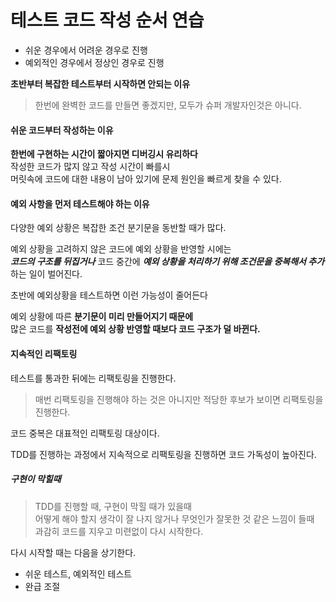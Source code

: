 # 테스트 코드 작성 순서 연습

* 쉬운 경우에서 어려운 경우로 진행
* 예외적인 경우에서 정상인 경우로 진행

__초반부터 복잡한 테스트부터 시작하면 안되는 이유__

> 한번에 완벽한 코드를 만들면 좋겠지만, 모두가 슈퍼 개발자인것은 아니다.

#### 쉬운 코드부터 작성하는 이유

__한번에 구현하는 시간이 짧아지면 디버깅시 유리하다__  
작성한 코드가 많지 않고 작성 시간이 빠를시  
머릿속에 코드에 대한 내용이 남아 있기에 문제 원인을 빠르게 찾을 수 있다.

#### 예외 사항을 먼저 테스트해야 하는 이유

다양한 예외 상황은 복잡한 조건 분기문을 동반할 때가 많다.

예외 상황을 고려하지 않은 코드에 예외 상황을 반영할 시에는  
___코드의 구조를 뒤집거나___
코드 중간에 ___예외 상황을 처리하기 위해 조건문을 중복해서 추가___ 하는 일이 벌어진다.

초반에 예외상황을 테스트하면 이런 가능성이 줄어든다

예외 상황에 따른 __분기문이 미리 만들어지기 때문에__  
많은 코드를 __작성전에 예외 상황 반영할 때보다 코드 구조가 덜 바뀐다.__

#### 지속적인 리팩토링

테스트를 통과한 뒤에는 리팩토링을 진행한다.

> 매번 리팩토링을 진행해야 하는 것은 아니지만 적당한 후보가 보이면 리팩토링을 진행한다.

코드 중복은 대표적인 리팩토링 대상이다.

TDD를 진행하는 과정에서 지속적으로 리팩토링을 진행하면 코드 가독성이 높아진다.

##### 구현이 막힐때

> TDD를 진행할 때, 구현이 막힐 때가 있을때  
> 어떻게 해야 할지 생각이 잘 나지 않거나 무엇인가 잘못한 것 같은 느낌이 들때   
> 과감히 코드를 지우고 미련없이 다시 시작한다.

다시 시작할 때는 다음을 상기한다.

* 쉬운 테스트, 예외적인 테스트
* 완급 조절